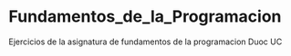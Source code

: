 # Fundamentos_de_la_Programacion
Ejercicios de la asignatura de fundamentos de la programacion Duoc UC
